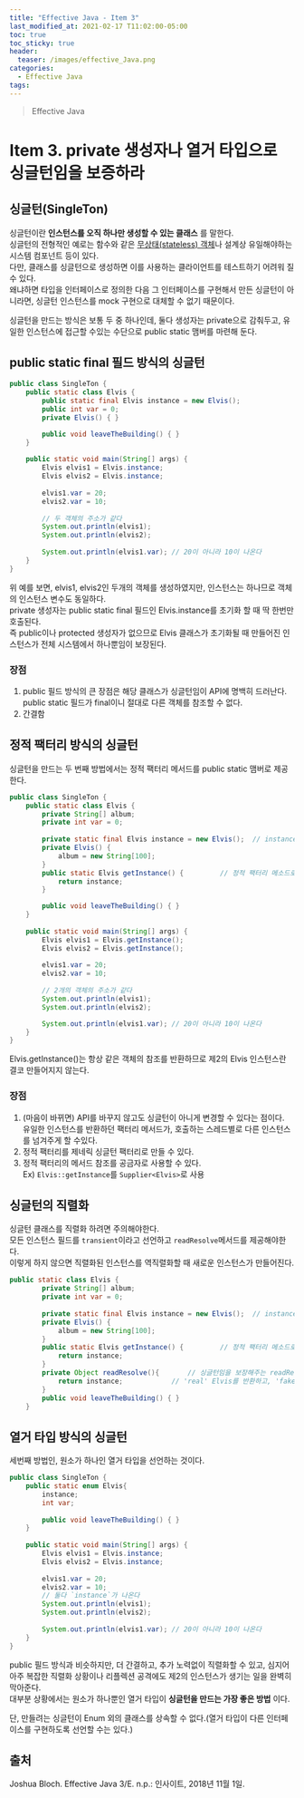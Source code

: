```yaml
---
title: "Effective Java - Item 3"
last_modified_at: 2021-02-17 T11:02:00-05:00
toc: true
toc_sticky: true
header:
  teaser: /images/effective_Java.png
categories: 
  - Effective Java
tags:
---
```


> Effective Java

Item 3. private 생성자나 열거 타입으로 싱글턴임을 보증하라
=============
## 싱글턴(SingleTon)
싱글턴이란 **인스턴스를 오직 하나만 생성할 수 있는 클래스** 를 말한다.  
싱글턴의 전형적인 예로는 함수와 같은 [무상태(stateless) 객체](https://kyeoneee.tistory.com/54)나 설계상 유일해야하는 시스템 컴포넌트 등이 있다.  
다만, 클래스를 싱글턴으로 생성하면 이를 사용하는 클라이언트를 테스트하기 어려워 질 수 있다.  
왜냐하면 타입을 인터페이스로 정의한 다음 그 인터페이스를 구현해서 만든 싱글턴이 아니라면, 싱글턴 인스턴스를 mock 구현으로 대체할 수 없기 때문이다.  

싱글턴을 만드는 방식은 보통 두 중 하나인데, 둘다 생성자는 private으로 감춰두고, 유일한 인스턴스에 접근할 수있는 수단으로 public static 맴버를 마련해 둔다.  
## public static final 필드 방식의 싱글턴
```java
public class SingleTon {
	public static class Elvis {
		public static final Elvis instance = new Elvis();
		public int var = 0;
		private Elvis() { }

		public void leaveTheBuilding() { }
	}
	
	public static void main(String[] args) {
		Elvis elvis1 = Elvis.instance;
		Elvis elvis2 = Elvis.instance;
		
		elvis1.var = 20;
		elvis2.var = 10;
		
		// 두 객체의 주소가 같다
		System.out.println(elvis1);	
		System.out.println(elvis2);	
		
		System.out.println(elvis1.var);	// 20이 아니라 10이 나온다
	}
}
```
위 예를 보면, elvis1, elvis2인 두개의 객체를 생성하였지만, 인스턴스는 하나므로 객체의 인스턴스 변수도 동일하다.  
private 생성자는 public static final 필드인 Elvis.instance를 초기화 할 때 딱 한번만 호출된다.  
즉 public이나 protected 생성자가 없으므로 Elvis 클래스가 초기화될 때 만들어진 인스턴스가 전체 시스템에서 하나뿐임이 보장된다.  

### 장점
1. public 필드 방식의 큰 장점은 해당 클래스가 싱글턴임이 API에 명백히 드러난다.  
public static 필드가 final이니 절대로 다른 객체를 참조할 수 없다.  
2. 간결함  

## 정적 팩터리 방식의 싱글턴
싱글턴을 만드는 두 번째 방법에서는 정적 팩터리 메서드를 public static 맴버로 제공한다.  
```java
public class SingleTon {
	public static class Elvis {
		private String[] album;
		private int var = 0;
		
		private static final Elvis instance = new Elvis();	// instance 생성을 priavte
		private Elvis() { 
			album = new String[100];
		}
		public static Elvis getInstance() {			// 정적 팩터리 메소드로 인스턴스 반환
			return instance;
		}

		public void leaveTheBuilding() { }
	}
	
	public static void main(String[] args) {
		Elvis elvis1 = Elvis.getInstance();
		Elvis elvis2 = Elvis.getInstance();
		
		elvis1.var = 20;
		elvis2.var = 10;
		
		// 2개의 객체의 주소가 같다
		System.out.println(elvis1);	
		System.out.println(elvis2);	

		System.out.println(elvis1.var);	// 20이 아니라 10이 나온다
	}
}
```
Elvis.getInstance()는 항상 같은 객체의 참조를 반환하므로 제2의 Elvis 인스턴스란 결코 만들어지지 않는다.  
### 장점
1. (마음이 바뀌면) API를 바꾸지 않고도 싱글턴이 아니게 변경할 수 있다는 점이다.  
유일한 인스턴스를 반환하던 팩터리 메서드가, 호출하는 스레드별로 다른 인스턴스를 넘겨주게 할 수있다.  
2. 정적 팩터리를 제네릭 싱글턴 팩터리로 만들 수 있다.  
3. 정적 팩터리의 메서드 참조를 공금자로 사용할 수 있다.  
Ex) `Elvis::getInstance`를 `Supplier<Elvis>`로 사용  

## 싱글턴의 직렬화
싱글턴 클래스를 직렬화 하려면 주의해야한다.  
모든 인스턴스 필드를 `transient`이라고 선언하고 `readResolve`메서드를 제공해야한다.  
이렇게 하지 않으면 직렬화된 인스턴스를 역직렬화할 때 새로운 인스턴스가 만들어진다.  
```java
public static class Elvis {
		private String[] album;
		private int var = 0;
		
		private static final Elvis instance = new Elvis();	// instance 생성을 priavte
		private Elvis() { 
			album = new String[100];
		}
		public static Elvis getInstance() {			// 정적 팩터리 메소드로 인스턴스 반환
			return instance;
		}
		private Object readResolve(){		// 싱글턴임을 보장해주는 readResolve 메서드
			return instance;			// 'real' Elvis를 반환하고, 'fake'는 GC가 처리한다.
		}
		public void leaveTheBuilding() { }
	}
```

## 열거 타입 방식의 싱글턴
세번째 방법인, 원소가 하나인 열거 타입을 선언하는 것이다.  

```java
public class SingleTon {
	public static enum Elvis{
		instance;
		int var;
		
		public void leaveTheBuilding() { }
	}
	
	public static void main(String[] args) {
		Elvis elvis1 = Elvis.instance;
		Elvis elvis2 = Elvis.instance;
		
		elvis1.var = 20;
		elvis2.var = 10;
		// 둘다 `instance`가 나온다
		System.out.println(elvis1);	
		System.out.println(elvis2);	
		
		System.out.println(elvis1.var);	// 20이 아니라 10이 나온다
	}
}
```
public 필드 방식과 비슷하지만, 더 간결하고, 추가 노력없이 직렬화할 수 있고, 심지어 아주 복잡한 직렬화 상황이나 리플렉션 공격에도 제2의 인스턴스가 생기는 일을 완벽히 막아준다.  
대부분 상황에서는 원소가 하나뿐인 열거 타입이 **싱글턴을 만드는 가장 좋은 방법** 이다.  

단, 만들려는 싱글턴이 Enum 외의 클래스를 상속할 수 없다.(열거 타입이 다른 인터페이스를 구현하도록 선언할 수는 있다.)

## 출처
Joshua Bloch. Effective Java 3/E. n.p.: 인사이트, 2018년 11월 1일.  

